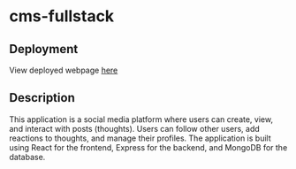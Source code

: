 # cms-fullstack

## Deployment
View deployed webpage [here](https://cms-fullstack.onrender.com)

## Description
This application is a social media platform where users can create, view, and interact with posts (thoughts). Users can follow other users, add reactions to thoughts, and manage their profiles. The application is built using React for the frontend, Express for the backend, and MongoDB for the database.

